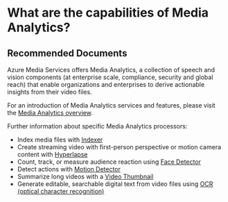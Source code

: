 <properties
    pageTitle="What are the capabilities of Media Analytics?"
    description="What are the capabilities of Media Analytics?"
    service="microsoft.media"
    resource="mediaservices"
    authors="juliako"
    displayOrder="5"
    selfHelpType="resource"
    supportTopicIds=""
    resourceTags=""
    productPesIds=""
    cloudEnvironments="MoonCake"
 />

# What are the capabilities of Media Analytics?

## **Recommended Documents**

Azure Media Services offers Media Analytics, a collection of speech and vision components (at enterprise scale, compliance, security and global reach) that enable organizations and enterprises to derive actionable insights from their video files.

For an introduction of Media Analytics services and features, please visit the [Media Analytics overview](https://docs.azure.cn/media-services/media-services-analytics-overview/).

Further information about specific Media Analytics processors:

* Index media files with [Indexer](https://docs.azure.cn/media-services/media-services-index-content/)
* Create streaming video with first-person perspective or motion camera content with [Hyperlapse](https://docs.azure.cn/media-services/media-services-hyperlapse-content/)
* Count, track, or measure audience reaction using [Face Detector](https://docs.azure.cn/media-services/media-services-face-and-emotion-detection/)
* Detect actions with [Motion Detector](https://docs.azure.cn/media-services/media-services-motion-detection/)
* Summarize long videos with a [Video Thumbnail](https://docs.azure.cn/media-services/media-services-video-summarization/)
* Generate editable, searchable digital text from video files using [OCR (optical character recognition)](https://docs.azure.cn/media-services/media-services-video-optical-character-recognition/)
